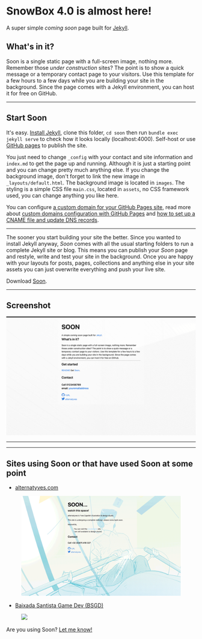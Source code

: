 # SnowBox 4.0 is almost here!

A super simple _coming soon_ page built for [Jekyll](https://jekyllrb.com/docs/).

## What's in it?

Soon is a single static page with a full-screen image, nothing more. Remember those _under construction_ sites? The point is to show a quick message or a temporary contact page to your visitors. Use this template for a few hours to a few days while you are building your site in the background. Since the page comes with a Jekyll environment, you can host it for free on GitHub.

---

## Start Soon

It's easy. [Install Jekyll](https://jekyllrb.com/docs/installation/), clone this folder, `cd soon` then run `bundle exec jekyll serve` to check how it looks locally (localhost:4000). Self-host or use [GitHub pages](https://pages.github.com) to publish the site.

You just need to change `_config` with your contact and site information and `index.md` to get the page up and running. Although it is just a starting point and you can change pretty much anything else. If you change the background image, don't forget to link the new image in `_layouts/default.html`. The background image is located in `images`.
The styling is a simple CSS file `main.css`, located in `assets`, no CSS framework used, you can change anything you like here.

You can configure [a custom domain for your GitHub Pages site](https://docs.github.com/en/github/working-with-github-pages/managing-a-custom-domain-for-your-github-pages-site), read more about [custom domains configuration with GitHub Pages](https://docs.github.com/en/github/working-with-github-pages/about-custom-domains-and-github-pages) and [how to set up a CNAME file and update DNS records](https://docs.github.com/en/github/working-with-github-pages/managing-a-custom-domain-for-your-github-pages-site).

---

The sooner you start building your site the better. Since you wanted to install Jekyll anyway, _Soon_ comes with all the usual starting folders to run a complete Jekyll site or blog. This means you can publish your _Soon_ page and restyle, write and test your site in the background. Once you are happy with your layouts for posts, pages, collections and anything else in your site assets you can just overwrite everything and push your live site.

Download [Soon](https://github.com/YJPL/soon/archive/master.zip).

---

## Screenshot

![Soon for Jekyll, screenshot](https://raw.githubusercontent.com/YJPL/soon-screenshots/master/Soon-Screen-Shot-2020-06-25-at-16.06.28.png)

---

---

## Sites using Soon or that have used Soon at some point

- [alternatyves.com](https://alternatyves.com)

<figure>
<a href="https://alternatyves.com"><img src="https://raw.githubusercontent.com/YJPL/soon-screenshots/master/Soon_Screen-Shot-2019-02-18-at-14.44.01.png"/></a>
</figure>

- [Baixada Santista Game Dev (BSGD)](https://bsgdevs.github.io)

<figure>
<a href="https://bsgdevs.github.io"><img src="https://raw.githubusercontent.com/bsgd-sp/bsgd-sp.github.io/master/images/Screenshot_2020-03-13%20https%20bsgd-sp%20github%20io.png"/></a>
</figure>

Are you using Soon? [Let me know!](https://github.com/YJPL/soon/edit/master/README.md)

